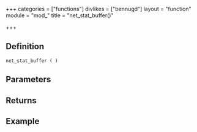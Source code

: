 +++
categories = ["functions"]
divlikes = ["bennugd"]
layout = "function"
module = "mod_"
title = "net_stat_buffer()"

+++

## Definition

    net_stat_buffer ( )

## Parameters

## Returns

## Example
